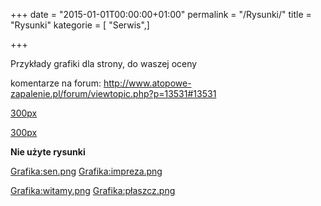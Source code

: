 +++
date = "2015-01-01T00:00:00+01:00"
permalink = "/Rysunki/"
title = "Rysunki"
kategorie = [ "Serwis",]

+++

Przykłady grafiki dla strony, do waszej oceny

komentarze na forum: <http://www.atopowe-zapalenie.pl/forum/viewtopic.php?p=13531#13531>

[300px](/Grafika:Ludki1.png "wikilink")

[300px](/Grafika:Ludki2.png "wikilink")

**Nie użyte rysunki**

[Grafika:sen.png](/Grafika:sen.png "wikilink") [Grafika:impreza.png](/Grafika:impreza.png "wikilink")

[Grafika:witamy.png](/Grafika:witamy.png "wikilink") [Grafika:płaszcz.png](/Grafika:płaszcz.png "wikilink")
